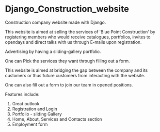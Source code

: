 # Django_Construction_website
Construction company website made with Django.

This website is aimed at selling the services of 'Blue Point Construction' by registering members who would receive catalogues, portfolios, invites to opendays and direct talks with us through E-mails upon registration.

Advertising by having a sliding-gallery portfolio.

One can Pick the services they want through filling out a form.

This website is aimed at bridging the gap between the company and its customers or thus future customers from interacting with the website.

One can also fill out a form to join our team in opened positions.

Features include:

  1) Great outlook
  2) Registration and Login
  3) Portfolio - sliding Gallery
  4) Home, About, Services and Contacts section
  5) Employment form
  
